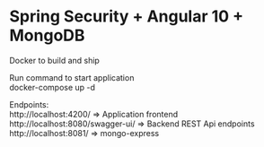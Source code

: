 # Spring Security + Angular 10 + MongoDB 

Docker to build and ship

Run command to start application  
docker-compose up -d

Endpoints:<br>
http://localhost:4200/ => Application frontend <br>
http://localhost:8080/swagger-ui/ => Backend REST Api endpoints <br>
http://localhost:8081/ => mongo-express

